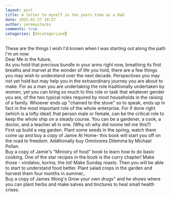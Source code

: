 ```yaml
---
layout: post
title: A letter to myself in ten years time as a Dad
date: 2015-01-27 18:27
author: jeremystocks
comments: true
categories: [Uncategorized]
---
```

<div>These are the things I wish I'd known when I was starting out along the path I'm on now.</div>
<div></div>
Dear Me in the future,
<div></div>
<div>As you hold that precious bundle in your arms right now, breathing its first breaths and marvel at the wonder of life you hold, there are a few things you may wish to understand over the next decade. Perspectives you may not yet hold but may help you in the extraordinary journey you are about to make. For as a man you are undertaking the role traditionally undertaken by women, yet you can bring so much to this role or task that whatever gender you are, of the two typical roles required by most households in the raising of a family. Whoever ends up "chained to the stove" so to speak, ends up in fact in the most important role of the whole enterprise. For if done right (which is a lofty ideal) that person male or female, can be the critical role to keep the whole ship on a steady course. You can be a gardener, a cook, a doctor, and a teacher all in one. (Why oh why did noone tell me this?)</div>
<div></div>
<div>First up build a veg garden. Plant some seeds in the spring, watch them come up and buy a copy of Jamie At Home- this book will start you off on the road to freedom. Additionally buy Omnivores Dilemma by Michael Pollan.</div>
<div></div>
<div>Buy a copy of Jamie's "Ministry of food" book to learn how to do basic cooking. One of the star recipes in the book is the curry chapter! Make those - vindaloo, korma, the lot! Make Sunday roasts. Then you will be able to start to understand food better. Plant salad crops in the garden and harvest them four months in summer,.</div>
<div></div>
<div>Buy a copy of James Wong's Grow your own drugs" and he shows where you can plant herbs and make salves and tinctures to heal small health crises.</div>
